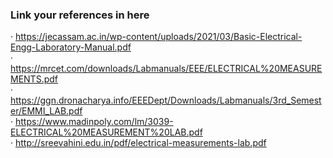 ### Link your references in here
·        https://jecassam.ac.in/wp-content/uploads/2021/03/Basic-Electrical-Engg-Laboratory-Manual.pdf<br>
·        https://mrcet.com/downloads/Labmanuals/EEE/ELECTRICAL%20MEASUREMENTS.pdf<br>
·        https://ggn.dronacharya.info/EEEDept/Downloads/Labmanuals/3rd_Semester/EMMI_LAB.pdf<br>
·        https://www.madinpoly.com/lm/3039-ELECTRICAL%20MEASUREMENT%20LAB.pdf<br>
·        http://sreevahini.edu.in/pdf/electrical-measurements-lab.pdf<br>
